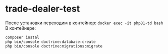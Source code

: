 # trade-dealer-test
После установки переходим в контейнер:
`docker exec -it php81-td bash`
В контейнере:
```
composer instal
php bin/console doctrine:database:create
php bin/console doctrine:migrations:migrate
```